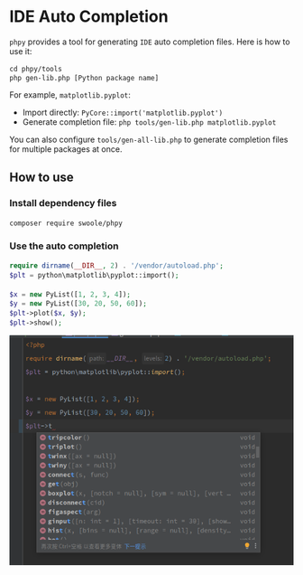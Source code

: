 # IDE Auto Completion

`phpy` provides a tool for generating `IDE` auto completion files. Here is how to use it:

```shell
cd phpy/tools
php gen-lib.php [Python package name]
```

For example, `matplotlib.pyplot`:
- Import directly: `PyCore::import('matplotlib.pyplot')`
- Generate completion file: `php tools/gen-lib.php matplotlib.pyplot`

You can also configure `tools/gen-all-lib.php` to generate completion files for multiple packages at once.

## How to use

### Install dependency files

```shell
composer require swoole/phpy
```

### Use the auto completion

```php
require dirname(__DIR__, 2) . '/vendor/autoload.php';
$plt = python\matplotlib\pyplot::import();

$x = new PyList([1, 2, 3, 4]);
$y = new PyList([30, 20, 50, 60]);
$plt->plot($x, $y);
$plt->show();
```

![IDE Auto Completion](../../images/autocomplete.png)
